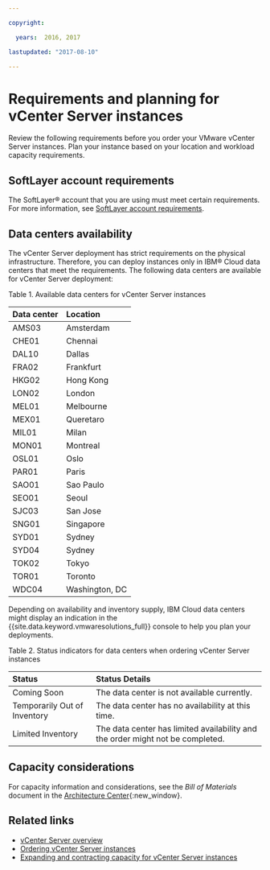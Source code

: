 ```yaml
---

copyright:

  years:  2016, 2017

lastupdated: "2017-08-10"

---
```


# Requirements and planning for vCenter Server instances

Review the following requirements before you order your VMware vCenter Server instances. Plan your instance based on your location and workload capacity requirements.

## SoftLayer account requirements

The SoftLayer® account that you are using must meet certain requirements. For more information, see [SoftLayer account requirements](../vmonic/slaccountrequirement.html).

## Data centers availability

The vCenter Server deployment has strict requirements on the physical infrastructure. Therefore, you can deploy instances only in IBM® Cloud data centers that meet the requirements. The following data centers are available for vCenter Server deployment:

Table 1. Available data centers for vCenter Server instances

| Data center | Location |
|:-----|:----------------|
| AMS03 | Amsterdam |
| CHE01 | Chennai |
| DAL10 | Dallas |
| FRA02 | Frankfurt |
| HKG02 | Hong Kong |
| LON02 | London |
| MEL01 | Melbourne |
| MEX01 | Queretaro |
| MIL01 | Milan |
| MON01 | Montreal |
| OSL01 | Oslo |
| PAR01 | Paris |
| SAO01 | Sao Paulo |
| SEO01 | Seoul |
| SJC03 | San Jose |
| SNG01 | Singapore |
| SYD01 | Sydney |
| SYD04 | Sydney |
| TOK02 | Tokyo |
| TOR01 | Toronto |
| WDC04 | Washington, DC |

Depending on availability and inventory supply, IBM Cloud data centers might display an indication in the {{site.data.keyword.vmwaresolutions_full}} console to help you plan your deployments.

Table 2. Status indicators for data centers when ordering vCenter Server instances

| Status | Status Details |
|:------------------------------|:--------------------------------------------------|
| Coming Soon                   | The data center is not available currently. |
| Temporarily Out of Inventory  | The data center has no availability at this time. |
| Limited Inventory             | The data center has limited availability and the order might not be completed. |

## Capacity considerations

For capacity information and considerations, see the _Bill of
Materials_ document in the [Architecture Center](https://www.ibm.com/devops/method/content/architecture/virtVCenterServerPlatform){:new_window}.

## Related links

* [vCenter Server overview](vc_vcenterserveroverview.html)
* [Ordering vCenter Server instances](vc_orderinginstance.html)
* [Expanding and contracting capacity for vCenter Server instances](vc_addingremovingservers.html)
